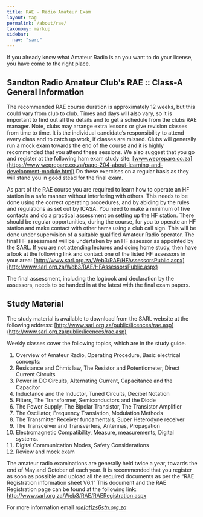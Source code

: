 ```yaml
---
title: RAE - Radio Amateur Exam
layout: tag
permalink: /about/rae/
taxonomy: markup
sidebar:
  nav: "sarc"
---
```


If you already know what Amateur Radio is an you want to do your license, you have come to the right place.

<h2 data-toc-skip>Sandton Radio Amateur Club's RAE :: Class-A General Information</h2>

The recommended RAE course duration is approximately 12 weeks, but this could vary from club to club.
Times and days will also vary, so it is important to find out all the details and to get a schedule from the clubs RAE manager.
Note, clubs may arrange extra lessons or give revision classes from time to time. It is the individual candidate’s responsibility to attend every class and to catch up work, if classes are missed. Clubs will generally run a mock exam towards the end of the course and it is highly recommended that you attend these sessions.
We also suggest that you go and register at the following ham exam study site: [www.weprepare.co.za](https://www.weprepare.co.za/page-204-about-learning-and-development-module.html)
Do these exercises on a regular basis as they will stand you in good stead for the final exam.

As part of the RAE course you are required to learn how to operate an HF station in a safe manner without interfering with others.
This needs to be done using the correct operating procedures, and by abiding by the rules and regulations as set out by ICASA.
You need to make a minimum of five contacts and do a practical assessment on setting up the HF station.
There should be regular opportunities, during the course, for you to operate an HF station and make contact with other hams using a club call sign.
This will be done under supervision of a suitable qualified Amateur Radio operator.
The final HF assessment will be undertaken by an HF assessor as appointed by the SARL.
If you are not attending lectures and doing home study, then have a look at the following link and contact one of the listed HF assessors in your area: [http://www.sarl.org.za/Web3/RAE/HFAssessorsPublic.aspx](http://www.sarl.org.za/Web3/RAE/HFAssessorsPublic.aspx)

The final assessment, including the logbook and declaration by the assessors, needs to be handed in at the latest with the final exam papers.

<h2 data-toc-skip>Study Material</h2>

The study material is available to download from the SARL website at the following address: [http://www.sarl.org.za/public/licences/rae.asp](http://www.sarl.org.za/public/licences/rae.asp)

Weekly classes cover the following topics, which are in the study guide.

1. Overview of Amateur Radio, Operating Procedure, Basic electrical concepts:
2. Resistance and Ohm’s law, The Resistor and Potentiometer, Direct Current Circuits
3. Power in DC Circuits, Alternating Current, Capacitance and the Capacitor
4. Inductance and the Inductor, Tuned Circuits, Decibel Notation
5. Filters, The Transformer, Semiconductors and the Diode
6. The Power Supply, The Bipolar Transistor, The Transistor Amplifier
7. The Oscillator, Frequency Translation, Modulation Methods
8. The Transmitter Receiver fundamentals, Super Heterodyne receiver
9. The Transceiver and Transverters, Antennas, Propagation
10. Electromagnetic Compatibility, Measure, measurements, Digital systems.
11. Digital Communication Modes, Safety Considerations
12. Review and mock exam

The amateur radio examinations are generally held twice a year, towards the end of May and October of each year. It is recommended that you register as soon as possible and upload all the required documents as per the “RAE Registration information sheet V6.1” This document and the RAE Registration page can be found at the following link:
http://www.sarl.org.za/Web3/RAE/RAERegistration.aspx

For more information email  <a href="javascript:location.href = 'mailto:' + ['rae','zs6stn.org.za'].join('@')" aria-label="email"><i class="fas fa-envelope">rae[at]zs6stn.org.za</i></a>